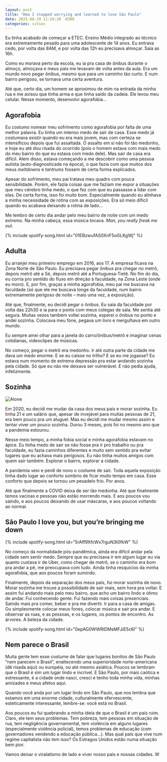 ```yaml
---
layout: post
title: "How I stopped worrying and learned to love São Paulo"
date: 2025-08-29 11:24:20 -0300
categories: cities
---
```


Eu tinha acabado de começar a ETEC. Ensino Médio integrado ao técnico era extremamente pesado para uma adolescente de 14 anos. Eu entrava cedo, por volta das 8AM, e por volta das 12h eu precisava almoçar. Saía as 16h. 

Como eu morava perto da escola, eu ia pra casa de ônibus durante o almoço, almoçava e meus pais me levavam de volta antes da aula. Era um mundo novo pegar ônibus, mesmo que para um caminho tão curto. E num bairro perigoso, se tornava uma certa aventura. 

Até que, certo dia, um homem se aproximou de mim na entrada da minha rua e me avisou que tinha arma e que tinha saído da cadeia. Ele levou meu celular. Nesse momento, desenvolvi agorafobia...

## Agorafobia

Eu costumo nomear meu sofrimento como agorafobia por falta de uma melhor palavra. Eu tinha um intenso medo de sair de casa. Esse medo já costumava existir quando eu era mais jovem, mas com certeza se intensificou depois que fui assaltada. O assalto em si não foi tão medonho, e hoje eu até dou risada do ocorrido (pois o homem estava com mais medo do meu bairro do que eu estava com medo dele). Mas sair de casa era difícil. Além disso, estava começando a me descobrir como uma pessoa autista (auto-diagnosticada na época), o que fazia com que muitos dos meus _meltdowns_ e _tantrums_ fossem de certa forma explicados. 

Apesar do sofrimento, meu pai tratava meu quadro com pouca sensibilidade. Porém, ele fazia coisas que me faziam me expor a situações que meu cérebro tinha medo, o que fez com que eu passasse a lidar com elas. De certa forma, isso foi muito bom.  Especialmente quando eu alinhava a minha necessidade de rotina com as exposições. Era só meio difícil quando eu acabava deixando a rotina de lado...

Me lembro de certo dia andar pelo meu bairro de noite com um medo extremo. Na minha cabeça, essa música tocava. _Man, you really freak me out_. 

{% include spotify-song.html id="01EBzwufAS0XnF5oGLKgWj" %}

## Adulta

Eu arranjei meu primeiro emprego em 2016, aos 17. A empresa ficava na Zona Norte de São Paulo. Eu precisava pegar ônibus pra chegar no metrô, depois metrô até a Sé, depois metrô até a Portuguesa-Tietê. No fim do dia, eu corria pro sentido do fluxo em direção à faculdade, na Zona Leste (onde eu moro). E, por fim, graças a minha agorafobia, meu pai me buscava na faculdade (só que ele me buscava longe da faculdade, num bairro extremamente perigoso de noite – mais uma vez, a exposição). 

Até que, finalmente, eu decidi pegar o ônibus. Eu saía da faculdade por volta das 22h30 e ia para o ponto com meus colegas de sala. Me sentia até segura. Muitas vezes também voltei sozinha, esperei o ônibus no ponto e andei sozinha. Colocava meu fone, pegava um livro e mergulhava em outro mundo. 

Eu sempre amei olhar para a janela do carro/ônibus/metrô e imaginar cenas cotidianas, videoclipes de músicas. 

No começo, pegar o metrô era medonho. Ir até outra parte da cidade me dava um medo enorme. E se eu caísse no trilho? E se eu me jogasse? Eu estava num momento de extrema depressão pra estar andando sozinha pela cidade. Só que eu não me deixava ser vulnerável. E não pedia ajuda, infelizmente. 

## Sozinha
![Alone](/assets/img/alone.jpeg)

Em 2020, eu decidi me mudar da casa dos meus pais e morar sozinha. Eu tinha 21 e um salário que, apesar de invejável para muitas pessoas de 21, era bem pouco pra um aluguel. Mas eu decidi me mudar mesmo assim e tentar viver um pouco sozinha. Durou 3 meses, pois foi no mesmo ano que a pandemia estourou. 

Nesse meio tempo, a minha fobia social e minha agorafobia estavam no ápice. Eu tinha medo de sair se não fosse pra ir pro trabalho ou pra faculdade, eu fazia caminhos diferentes e muito sem sentido pra evitar lugares que eu achava mais perigosos. Eu não tinha muitos amigos com quem sair também. Explorar o bairro, explorar a cidade. 

A pandemia veio e perdi de novo o costume de sair. Toda aquela exposição tinha dado lugar ao conforto sombrio de ficar muito tempo em casa. Esse conforto que depois se tornou um pesadelo frio. Por anos. 

Até que finalmente a COVID deixa de ser tão medonha. Até que finalmente temos vacinas e pessoas não estão morrendo mais. E aos poucos vou saindo, e aos poucos deixando de usar máscaras, e aos poucos voltando ao normal. 

## São Paulo I love you, but you’re bringing me down

{% include spotify-song.html id="5rAff9XfcWx7rguN3t0fkW" %}

No começo da normalidade pós-pandêmica, ainda era difícil andar pela cidade sem sentir medo. Sempre que eu precisava ir em algum lugar eu via quanto custava ir de Uber, como chegar de metrô, se o caminho era bom pra andar a pé, me preocupava com tudo. Ainda tinha resquícios da minha agorafobia, que aos poucos foram sumindo. 

Finalmente, depois da separação dos meus pais, fui morar sozinha de novo. Morar sozinha me trouxe a possibilidade de sair mais, sem hora pra voltar. E assim fui andando mais pelo meu bairro, que acho um bairro lindo e ótimo de andar. Fui conhecendo gente. Fui fazendo mais coisas presenciais. Saindo mais pra comer, beber e pra me divertir. Ir para a casa de amigas. Ou simplesmente colocar meus fones, colocar música e sair pra andar. E observar as ruas, e as pessoas, e os lugares, os pontos de encontro. As árvores. A beleza da cidade. 

{% include spotify-song.html id="0epAG0WWRlDMsMFJiE5c6I" %}

## Nem parece o Brasil

Muita gente tem esse costume de falar que lugares bonitos de São Paulo “nem parecem o Brasil”, enaltecendo uma superioridade norte-americana (dê risada aqui) ou européia, ou até mesmo asiática. Poucos se lembram que o Brasil é sim um lugar lindo e incrível. E São Paulo, por mais caótica e estressante, é a cidade onde nasci, cresci e tenho toda minha vida, minhas amizades e meus afetos aqui. 

Quando você anda por um lugar lindo em São Paulo, que nos lembra que estamos em uma enorme cidade, culturalmente efervescente, esteticamente interessante, lembre-se: você está no Brasil. 

Aos poucos eu fui quebrando a minha ideia de que o Brasil é um país ruim. Claro, ele tem seus problemas. Tem pobreza, tem pessoas em situação de rua, tem negligência governamental, tem violência em alguns lugares (especialmente violência policial), temos problemas de educação (com governadores vendendo a educação pública...). Mas qual país que vive num regime capitalista não tem isso? Os Estragos Unidos estão numa situação bem pior. 

Vamos deixar o viralatismo de lado e viver nosso país e nossas cidades. W


	